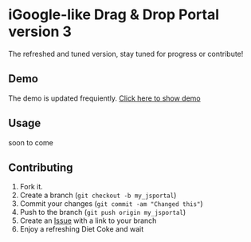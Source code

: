 iGoogle-like Drag & Drop Portal version 3
=========================================

The refreshed and tuned version, stay tuned for progress or contribute!

Demo
----
The demo is updated frequiently.
[Click here to show demo][2]

Usage
-----

soon to come

Contributing
------------

1. Fork it.
2. Create a branch (`git checkout -b my_jsportal`)
3. Commit your changes (`git commit -am "Changed this"`)
4. Push to the branch (`git push origin my_jsportal`)
5. Create an [Issue][1] with a link to your branch
6. Enjoy a refreshing Diet Coke and wait


[1]: https://github.com/mdahiemstra/iGoogle-Drag-Drop-portal/issues
[2]: http://michelhiemstra.nl/scripts/portal-v3/